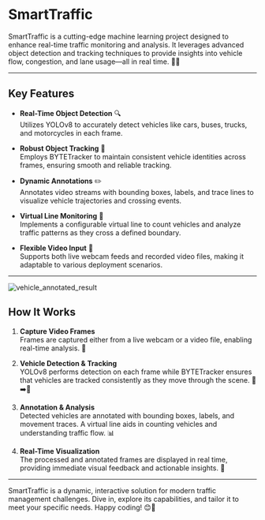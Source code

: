 # SmartTraffic

SmartTraffic is a cutting-edge machine learning project designed to enhance real-time traffic monitoring and analysis. It leverages advanced object detection and tracking techniques to provide insights into vehicle flow, congestion, and lane usage—all in real time. 🚦🚗

---

## Key Features

- **Real-Time Object Detection** 🔍  
  Utilizes YOLOv8 to accurately detect vehicles like cars, buses, trucks, and motorcycles in each frame.

- **Robust Object Tracking** 🔄  
  Employs BYTETracker to maintain consistent vehicle identities across frames, ensuring smooth and reliable tracking.

- **Dynamic Annotations** ✏️  
  Annotates video streams with bounding boxes, labels, and trace lines to visualize vehicle trajectories and crossing events.

- **Virtual Line Monitoring** 📏  
  Implements a configurable virtual line to count vehicles and analyze traffic patterns as they cross a defined boundary.

- **Flexible Video Input** 🎥  
  Supports both live webcam feeds and recorded video files, making it adaptable to various deployment scenarios.

---


![vehicle_annotated_result](https://github.com/user-attachments/assets/19dab802-94ab-4a57-9201-35ecf5c35180)


## How It Works

1. **Capture Video Frames**  
   Frames are captured either from a live webcam or a video file, enabling real-time analysis. 📸

2. **Vehicle Detection & Tracking**  
   YOLOv8 performs detection on each frame while BYTETracker ensures that vehicles are tracked consistently as they move through the scene. 🚗➡️🚙

3. **Annotation & Analysis**  
   Detected vehicles are annotated with bounding boxes, labels, and movement traces. A virtual line aids in counting vehicles and understanding traffic flow. 📊

4. **Real-Time Visualization**  
   The processed and annotated frames are displayed in real time, providing immediate visual feedback and actionable insights. 👀

---

SmartTraffic is a dynamic, interactive solution for modern traffic management challenges. Dive in, explore its capabilities, and tailor it to meet your specific needs. Happy coding! 😊🚀
